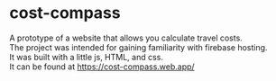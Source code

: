 # cost-compass
A prototype of a website that allows you calculate travel costs.\
The project was intended for gaining familiarity with firebase hosting.\
It was built with a little js, HTML, and css.\
It can be found at https://cost-compass.web.app/
